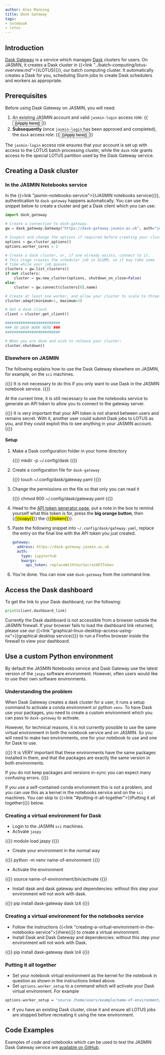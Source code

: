 ```yaml
---
author: Alex Manning
title: Dask Gateway
tags:
- notebook
- lotus
---
```


## Introduction

[Dask Gateway](https://gateway.dask.org/) is a service which manages [Dask](https://dask.org) clusters for users.
On JASMIN, it creates a Dask cluster in {{<link "../batch-computing/lotus-overview.md">}}LOTUS{{</link>}}, our batch computing cluster. It automatically creates a Dask for you, scheduling Slurm jobs to create Dask schedulers and workers as appropriate.

## Prerequisites

Before using Dask Gateway on JASMIN, you will need:

1. An existing JASMIN account and valid `jasmin-login` access role: {{<button size="sm" href="https://accounts.jasmin.ac.uk/services/login_services/jasmin-login/">}}Apply here{{</button>}}
2. **Subsequently** (once `jasmin-login` has been approved and completed), the `dask` access role: {{<button size="sm" href="https://accounts.jasmin.ac.uk/services/additional_services/dask/">}}Apply here{{</button>}}

The `jasmin-login` access role ensures that your account is set up with access to the LOTUS batch processing cluster, while the `dask` role grants access to the special LOTUS partition used by the Dask Gateway service.

## Creating a Dask cluster

### In the JASMIN Notebooks service

In the {{<link "jasmin-notebooks-service">}}JASMIN notebooks service{{</link>}}, authentication to `dask-gateway` happens automatically. You can use the snippet below to create a cluster and get a Dask client which you can use:

```python
import dask_gateway

# Create a connection to dask-gateway.
gw = dask_gateway.Gateway("https://dask-gateway.jasmin.ac.uk", auth="jupyterhub")

# Inspect and change the options if required before creating your cluster.
options = gw.cluster_options()
options.worker_cores = 2

# Create a dask cluster, or, if one already exists, connect to it.
# This stage creates the scheduler job in SLURM, so it may take some
# time while your job queues.
clusters = gw.list_clusters()
if not clusters:
    cluster = gw.new_cluster(options, shutdown_on_close=False)
else:
    cluster = gw.connect(clusters[0].name)

# Create at least one worker, and allow your cluster to scale to three.
cluster.adapt(minimum=1, maximum=3)

# Get a dask client.
client = cluster.get_client()

#########################
### DO DASK WORK HERE ###
#########################

# When you are done and wish to release your cluster:
cluster.shutdown()
```

### Elsewhere on JASMIN

The following explains how to use the Dask Gateway elsewhere on JASMIN, for example, on the `sci` machines.

{{<alert type="info">}}
It is not necessary to do this if you only want to use Dask in the JASMIN notebook service.
{{</alert>}}

At the current time, it is still necessary to use the notebooks service to generate an API token to allow you to connect to the gateway server.

{{<alert type="danger">}}
It is very important that your API token is not shared between users and remains secret. With it, another user could submit Dask jobs to LOTUS as you, and they could exploit this to see anything in your JASMIN account.
{{</alert>}}

#### Setup

1. Make a Dask configuration folder in your home directory

    {{<command user="user" host="sci1">}}
    mkdir -p ~/.config/dask
    {{</command>}}

2. Create a configuration file for `dask-gateway`

    {{<command user="user" host="sci1">}}
    touch ~/.config/dask/gateway.yaml
    {{</command>}}

3. Change the permissions on the file so that only you can read it

    {{<command user="user" host="sci1">}}
    chmod 600 ~/.config/dask/gateway.yaml
    {{</command>}}

4. Head to the [API token generator page](https://notebooks.jasmin.ac.uk/hub/token), put a note in the box to remind yourself what this token is for, press the **big orange button**, then {{<mark>}}copy{{</mark>}} the {{<mark>}}token{{</mark>}}.

5. Paste the following snippet into `~/.config/dask/gateway.yaml`, replace the entry on the final line with the API token you just created.

    ```yaml
    gateway:
      address: https://dask-gateway.jasmin.ac.uk
      auth:
        type: jupyterhub
        kwargs:
          api_token: replaceWithYourSecretAPIToken
    ```

6. You're done. You can now use `dask-gateway` from the command line.

## Access the Dask dashboard

To get the link to your Dask dashboard, run the following:

```python
print(client.dashboard_link)
```

Currently the Dask dashboard is not accessible from a browser outside the JASMIN firewall. If your browser fails to load the dashboard link returned, please use our {{<link "graphical-linux-desktop-access-using-nx">}}graphical desktop service{{</link>}} to run a Firefox browser inside the firewall to view your dashboard.

## Use a custom Python environment

By default the JASMIN Notebooks service and Dask Gateway use the latest version of the `jaspy` software environment. However, often users would like to use their own software environments.

### Understanding the problem

When Dask Gateway creates a dask cluster for a user, it runs a setup command to activate a conda environment or python `venv`.
To have Dask use your packages, you need to create a custom environment which you can pass to `dask-gateway` to activate.

However, for technical reasons, it is not currently possible to use the same virtual environment in both the notebook service and on JASMIN. So you will need to make two environments, one for your notebook to use and one for Dask to use.

{{<alert type="info">}}
It is VERY important that these environments have the same packages installed in them, and that the packages are exactly the same version in both environments.

If you do not keep packages and versions in-sync you can expect many confusing errors.
{{</alert>}}

If you use a self-contained conda environment this is not a problem, and you can use this as a kernel in the notebooks service and on the `sci` machines. You can skip to {{<link "#putting-it-all-together">}}Putting it all together{{</link>}} below.

### Creating a virtual environment for Dask

- Login to the JASMIN `sci` machines.
- Activate `jaspy`

{{<command>}}
module load jaspy
{{</command>}}

- Create your environment in the normal way

{{<command>}}
python -m venv name-of-environment
{{</command>}}

- Activate the environment

{{<command>}}
source name-of-environment/bin/activate
{{</command>}}

- Install dask and dask gateway and dependencies: without this step your environment will not work with dask.

{{<command>}}
pip install dask-gateway dask lz4
{{</command>}}

### Creating a virtual environment for the notebooks service

- Follow the instructions {{<link "creating-a-virtual-environment-in-the-notebooks-service">}}here{{</link>}} to create a virtual environment.
- Install Dask and Dask Gateway and dependencies: without this step your environment will not work with Dask.

{{<command>}}
pip install dask-gateway dask lz4
{{</command>}}

### Putting it all together

- Set your notebook virtual environment as the kernel for the notebook in question as shown in the instructions linked above.
- Set `options.worker_setup` to a command which will activate your Dask virtual environment. For example

```bash
options.worker_setup = "source /home/users/example/name-of-environment/bin/activate"
```

- If you have an existing Dask cluster, close it and ensure all LOTUS jobs are stopped before recreating it using the new environment.

## Code Examples

Examples of code and notebooks which can be used to test the JASMIN Dask Gateway service are [available on GitHub](https://github.com/cedadev/jasmin-daskgateway/tree/main/examples).
